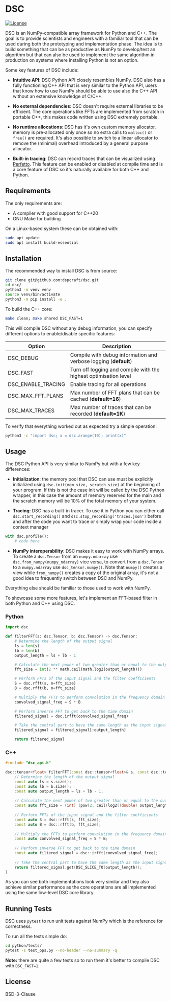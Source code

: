 # DSC
[![License](https://img.shields.io/badge/License-BSD_3--Clause-blue.svg)](https://opensource.org/licenses/BSD-3-Clause)

DSC is an NumPy-compatible array framework for Python and C++.
The goal is to provide scientists and engineers with a familiar tool
that can be used during both the prototyping and implementation phase. 
The idea is to build something that can be as productive as NumPy to develop/test an algorithm 
but that can also be used to implement the same algorithm in production on systems where installing Python is not an option.

Some key features of DSC include:
- **Intuitive API**: DSC Python API closely resembles NumPy. DSC also has a fully 
functioning C++ API that is very similar to the Python API, users that know how to
use NumPy should be able to use also the C++ API without an extensive knowledge of C/C++.


- **No external dependencies**: DSC doesn't require external libraries to be efficient.
The core operations like FFTs are implemented from scratch in portable C++, this makes code
written using DSC extremely portable.


- **No runtime allocations**: DSC has it's own custom memory allocator, memory is pre-allocated
only once so no extra calls to `malloc()` or `free()` are required. It's also possible
to switch to a linear allocator to remove the (minimal) overhead introduced by a general purpose allocator.


- **Built-in tracing**: DSC can record traces that can be visualized using [Perfetto](https://ui.perfetto.dev/).
This feature can be enabled or disabled at compile time and is a core feature of DSC so it's naturally
available for both C++ and Python.


## Requirements
The only requirements are:
- A compiler with good support for C++20
- GNU Make for building

On a Linux-based system these can be obtained with:
```bash
sudo apt update
sudo apt install build-essential
```

## Installation
The recommended way to install DSC is from source:
```bash
git clone git@github.com:dspcraft/dsc.git
cd dsc/
python3 -m venv venv
source venv/bin/activate
python3 -m pip install -e .
```

To build the C++ core:
```bash
make clean; make shared DSC_FAST=1
```
This will compile DSC without any debug information, you can specify different options
to enable/disable specific features:

| Option             | Description                                                      |
|--------------------|------------------------------------------------------------------|
| DSC_DEBUG          | Compile with debug information and verbose logging (**default**) |
| DSC_FAST           | Turn off logging and compile with the highest optimisation level |
| DSC_ENABLE_TRACING | Enable tracing for all operations                                |
| DSC_MAX_FFT_PLANS  | Max number of FFT plans that can be cached (**default=16**)      |
| DSC_MAX_TRACES     | Max number of traces that can be recorded (**default=1K**)       |

To verify that everything worked out as expected try a simple operation:
```bash
python3 -c "import dsc; x = dsc.arange(10); print(x)"
```

## Usage
The DSC Python API is very similar to NumPy but with a few key differences:
- **Initialization**: the memory pool that DSC can use must be explicitly initialized using `dsc.init(mem_size, scratch_size)`
at the beginning of your program. If this is not the case init will be called by the DSC Python wrapper, in this case the
amount of memory reserved for the main and the scratch memory will be 10% of the total memory of your system.


- **Tracing**: DSC has a built-in tracer. To use it in Python you can either call `dsc.start_recording()` and 
`dsc.stop_recording('traces.json')` before and after the code you want to trace or simply wrap your code inside a context manager
```python
with dsc.profile():
    # code here
```


- **NumPy interoperability**: DSC makes it easy to work with NumPy arrays. To create a `dsc.Tensor` from an `numpy.ndarray`
use `dsc.from_numpy(numpy_ndarray)` vice versa, to convert from a `dsc.Tensor` to a `numpy.ndarray` use `dsc_tensor.numpy()`.
Note that `numpy()` creates a view while `from_numpy()` creates a copy of the original array, it's not a good idea to frequently
switch between DSC and NumPy.

Everything else should be familiar to those used to work with NumPy.

To showcase some more features, let's implement an FFT-based filter in both Python and C++ using DSC.
### Python
```python
import dsc

def filterFFT(s: dsc.Tensor, b: dsc.Tensor) -> dsc.Tensor:
    # Determine the length of the output signal
    ls = len(s)
    lb = len(b)
    output_length = ls + lb - 1

    # Calculate the next power of two greater than or equal to the output length (for efficiency)
    fft_size = int(2 ** math.ceil(math.log2(output_length)))

    # Perform FFTs of the input signal and the filter coefficients
    S = dsc.rfft(s, n=fft_size)
    B = dsc.rfft(b, n=fft_size)

    # Multiply the FFTs to perform convolution in the frequency domain
    convolved_signal_freq = S * B

    # Perform inverse FFT to get back to the time domain
    filtered_signal = dsc.irfft(convolved_signal_freq)

    # Take the central part to have the same length as the input signal
    filtered_signal = filtered_signal[:output_length]

    return filtered_signal
```
### C++
```c++
#include "dsc_api.h"

dsc::tensor<float> filterFFT(const dsc::tensor<float>& s, const dsc::tensor<float>& b) {
    // Determine the length of the output signal
    const auto ls = s.size();
    const auto lb = b.size();
    const auto output_length = ls + lb - 1;
    
    // Calculate the next power of two greater than or equal to the output length (for efficiency)
    const auto fft_size = (int) (pow(2, ceil(log2((double) output_length))));
    
    // Perform FFTs of the input signal and the filter coefficients
    const auto S = dsc::rfft(s, fft_size);
    const auto B = dsc::rfft(b, fft_size);
    
    // Multiply the FFTs to perform convolution in the frequency domain
    const auto convolved_signal_freq = S * B;
    
    // Perform inverse FFT to get back to the time domain
    const auto filtered_signal = dsc::irfft(convolved_signal_freq);
    
    // Take the central part to have the same length as the input signal
    return filtered_signal.get(DSC_SLICE_TO(output_length));
}
```
As you can see both implementations look very similar and they also achieve similar performance as the core operations
are all implemented using the same low-level DSC core library.

## Running Tests
DSC uses `pytest` to run unit tests against NumPy which is the reference for correctness.

To run all the tests simple do:
```bash
cd python/tests/
pytest -s test_ops.py --no-header --no-summary -q
```
**Note:** there are quite a few tests so to run them it's better to compile DSC with `DSC_FAST=1`. 

## License
BSD-3-Clause